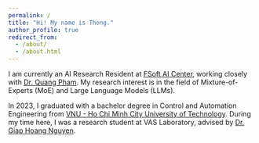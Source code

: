 ```yaml
---
permalink: /
title: "Hi! My name is Thong."
author_profile: true
redirect_from: 
  - /about/
  - /about.html
---
```


I am currently an AI Research Resident at [FSoft AI Center](https://fpt-aicenter.com/), working closely with [Dr. Quang Pham](https://scholar.google.com/citations?user=WC7Bu_kAAAAJ&hl=en). My research interest is in the field of Mixture-of-Experts (MoE) and Large Language Models (LLMs).

In 2023, I graduated with a bachelor degree in Control and Automation Engineering from [VNU - Ho Chi Minh City University of Technology](https://hcmut.edu.vn/en). During my time here, I was a research student at VAS Laboratory, advised by [Dr. Giap Hoang Nguyen](http://dca.dee.hcmut.edu.vn/professors-page/nguyen-hoang-giap/).
